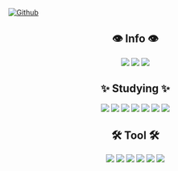 [![Github](https://www.codenary.co.kr/widget/github/api?username=나지은)](https://www.codenary.co.kr/user-profile/detail/나지은?github_ride=true&utm_source=github)

<div align="center">
  <h2>👁️ Info 👁️</h2>
  <div>
    <a href="https://www.instagram.com/xieunnny/"><img src="https://img.shields.io/badge/Instagram-%23E4405F.svg?style=for-the-badge&logo=instagram&logoColor=white"/></a>
    <a href="mailto:w2303@e-mirim.hs.kr"><img src="https://img.shields.io/badge/Gmail-%23D14836.svg?style=for-the-badge&logo=gmail&logoColor=white"/></a>
    <a href="https://github.com/jieun0240"><img src="https://img.shields.io/badge/GitHub-%23181717.svg?style=for-the-badge&logo=github&logoColor=white"/></a>
  </div>
</div>

<div align="center">
  <h2>✨ Studying ✨</h2>
  <div>
    <img src="https://img.shields.io/badge/Kotlin-%230095D5.svg?style=for-the-badge&logo=kotlin&logoColor=white"/>
    <img src="https://img.shields.io/badge/Java-%23ED8B00.svg?style=for-the-badge&logo=java&logoColor=white"/>
    <img src="https://img.shields.io/badge/HTML5-%23E34F26.svg?style=for-the-badge&logo=html5&logoColor=white"/>
    <img src="https://img.shields.io/badge/CSS3-%231572B6.svg?style=for-the-badge&logo=css3&logoColor=white"/>
    <img src="https://img.shields.io/badge/JavaScript-%23F7DF1E.svg?style=for-the-badge&logo=javascript&logoColor=black"/>
    <img src="https://img.shields.io/badge/Python-%233776AB.svg?style=for-the-badge&logo=python&logoColor=white"/>
    <img src="https://img.shields.io/badge/C-%2300599C.svg?style=for-the-badge&logo=c&logoColor=white"/>
  </div>
</div>

<div align="center">
  <h2>🛠️ Tool 🛠️</h2>
  <div>
    <img src="https://img.shields.io/badge/Git-%23F05033.svg?style=for-the-badge&logo=git&logoColor=white"/>
    <img src="https://img.shields.io/badge/VS%20Code-%23007ACC.svg?style=for-the-badge&logo=visual-studio-code&logoColor=white"/>
    <img src="https://img.shields.io/badge/Eclipse-%232C2255.svg?style=for-the-badge&logo=eclipse&logoColor=white"/>
    <img src="https://img.shields.io/badge/PyCharm-%23000000.svg?style=for-the-badge&logo=pycharm&logoColor=white"/>
    <img src="https://img.shields.io/badge/IntelliJ%20IDEA-%23000000.svg?style=for-the-badge&logo=intellij-idea&logoColor=white"/>
    <a href="https://www.notion.so"><img src="https://img.shields.io/badge/Notion-%23000000.svg?style=for-the-badge&logo=notion&logoColor=white"/></a>
  </div>
</div>
